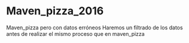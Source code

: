 # Maven_pizza_2016

Maven_pizza pero con datos erróneos
Haremos un filtrado de los datos antes de realizar el mismo proceso que en maven_pizza
